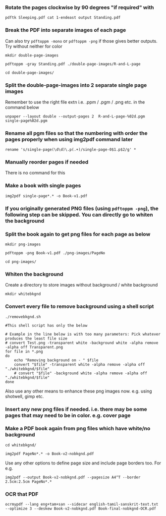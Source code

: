 ### Rotate the pages clockwise by 90 degrees "if required" with
`pdftk Sleeping.pdf cat 1-endeast output Standing.pdf`

### Break the PDF into separate images of each page
Can also try `pdftoppm -mono` or `pdftoppm -png` if those gives better outputs. Try without neither for color

`mkdir double-page-images`

`pdftoppm -gray Standing.pdf ./double-page-images/R-and-L-page`

`cd double-page-images/`
 
### Split the double-page-images into 2 separate single page images

Remember to use the right file extn i.e. .ppm / .pgm / .png etc. in the command below

`unpaper --layout double --output-pages 2  R-and-L-page-%02d.pgm single-page%02d.pgm`
 
### Rename all pgm files so that the numbering with order the pages properly when using img2pdf command later
`rename 's/single-page(\d\d)\.p(.+)/single-page-0$1.p$2/g' *`

### Manually reorder pages if needed
There is no command for this
  
### Make a book with single pages
`img2pdf single-page*.* -o Book-v1.pdf`


### If you originally generated PNG files (using `pdftoppm -png`), the following step can be skipped. You can directly go to whiten the background
 
### Split the book again to get png files for each page as below
`mkdir png-images`

`pdftoppm -png Book-v1.pdf ./png-images/PageNo`

`cd png-images/`

### Whiten the background
Create a directory to store images without background / white background 

`mkdir whitebkgnd`
 
### Convert every file to remove background using a shell script
`./removebkgnd.sh`

```
#This shell script has only the below

# Example in the line below is with too many parameters: Pick whatever produces the least file size 
# convert Test.png -transparent white -background white -alpha remove -alpha off Transparent.png
for file in *.png
do
    echo "Removing background on - " $file
    convert "$file" -transparent white -alpha remove -alpha off "./whitebkgnd/$file"
    # convert "$file" -background white -alpha remove -alpha off "./whitebkgnd/$file"    
done
```
Also use any other means to enhance these png images now. e.g. using shotwell, gimp etc.

### Insert any new png files if needed. i.e. there may be some pages that may need to be in color. e.g. cover page
### Make a PDF book again from png files which have white/no background
`cd whitebkgnd/`

`img2pdf PageNo*.* -o Book-v2-nobkgnd.pdf`

Use any other options to define page size and include page borders too. For e.g.

`img2pdf --output Book-v2-nobkgnd.pdf --pagesize A4^T --border 2.5cm:2.5cm PageNo*.*`

### OCR that PDF 
`ocrmypdf --lang eng+tam+san --sidecar english-tamil-sanskrit-text.txt --optimize 3 --deskew Book-v2-nobkgnd.pdf Book-final-nobkgnd-OCR.pdf`
